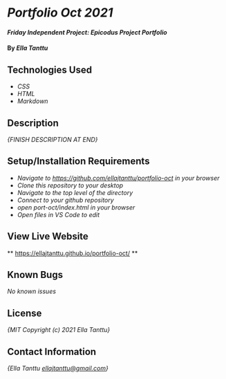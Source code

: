 # _Portfolio Oct 2021_

#### _Friday Independent Project: Epicodus Project Portfolio_

#### By _**Ella Tanttu**_

## Technologies Used

* _CSS_
* _HTML_
* _Markdown_

## Description

_{FINISH DESCRIPTION AT END}_

## Setup/Installation Requirements

* _Navigate to https://github.com/ellajtanttu/portfolio-oct in your browser_
* _Clone this repository to your desktop_
* _Navigate to the top level of the directory_
* _Connect to your github repository_
* _open port-oct/index.html in your browser_
* _Open files in VS Code to edit_

## View Live Website
** https://ellajtanttu.github.io/portfolio-oct/ **

## Known Bugs

_No known issues_

## License

_{MIT Copyright (c) 2021 Ella Tanttu}_

## Contact Information

_{Ella Tanttu ellajtanttu@gmail.com}_